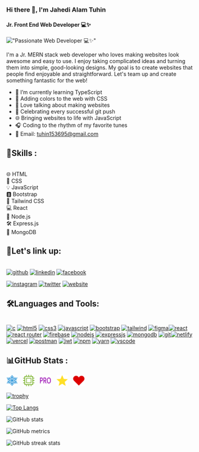 ### Hi there 👋, I'm Jahedi Alam Tuhin
#### Jr. Front End Web Developer 💻✨
!["Passionate Web Developer 💻✨"](https://i.ibb.co/fv2FXW9/C2.png)

I'm a Jr. MERN stack web developer who loves making websites look awesome and easy to use. I enjoy taking complicated ideas and turning them into simple, good-looking designs. My goal is to create websites that people find enjoyable and straightforward. Let's team up and create something fantastic for the web!

- 🌱 I’m currently learning TypeScript
- 🌈 Adding colors to the web with CSS
- 💬 Love talking about making websites
- 🎉 Celebrating every successful git push
- 🌐 Bringing websites to life with JavaScript
- 🎧 Coding to the rhythm of my favorite tunes
- 📧 Email: tuhin153695@gmail.com

<b><h2>🚀Skills :</h2></b>  
🌐 HTML </br>
🎨 CSS </br>
💡 JavaScript </br>
🅱️ Bootstrap </br>
🌈 Tailwind CSS </br>
💻 React </br>
🚀 Node.js </br>
🛠️ Express.js </br>
🍃 MongoDB

<b><h2>🔗Let's link up:</h2></b>   
[<img src='https://i.ibb.co/85Mwd2s/github.png' alt='github' height='30'>](https://github.com/tuhin360)  [<img src='https://i.ibb.co/WVZfmm9/logo-hero-removebg-preview.png' alt='linkedin' height='30'>](https://www.linkedin.com/in/jahedi-alam-tuhin-a90289261/)  [<img src='https://i.ibb.co/w6w3GZj/facebook.png' alt='facebook' height='30'>](https://www.facebook.com/jahediAlamTuhin) 

[<img src='https://i.ibb.co/j4YJkB4/instagram.png' alt='instagram' height='30'>](https://www.instagram.com/______tuhin________/)  [<img src='https://i.ibb.co/4ZhFG4f/twitter.png' alt='twitter' height='30' >](https://twitter.com/ja_tuhin)  [<img src='https://i.ibb.co/qrX62pc/portfolio2.png' alt='website' height='30'>](https://i.ibb.co/qrX62pc/portfolio2.png)  

<b><h2>🛠️Languages and Tools:</h2></b>  
[<img src='https://i.ibb.co/ggBdVMb/c-programming.jpg' alt='c' height='30'>](https://i.ibb.co/ggBdVMb/c-programming.jpg) [<img src='https://i.ibb.co/0JmGR6k/html5.png' alt='html5' height='30'>](https://i.ibb.co/0JmGR6k/html5.png)  [<img src='https://i.ibb.co/ZMfTYTZ/css3.png' alt='css3' height='30'>](https://i.ibb.co/ZMfTYTZ/css3.png)  [<img src='https://i.ibb.co/j3vtXWZ/javascript.png' alt='javascript' height='30'>](https://i.ibb.co/j3vtXWZ/javascript.png) [<img src='https://i.ibb.co/f9VdRMv/bootstrap.png' alt='bootstrap' height='30'>](https://i.ibb.co/f9VdRMv/bootstrap.png)  [<img src='https://i.ibb.co/2qGppp7/tailwind.png' alt='tailwind' height='30'>](https://i.ibb.co/2qGppp7/tailwind.png)  [<img src='https://i.ibb.co/jHR60gz/figma.png' alt='figma' height='30'>](https://i.ibb.co/jHR60gz/figma.png)[<img src='https://i.ibb.co/fM81ZnX/react.png' alt='react' height='30'>](https://i.ibb.co/fM81ZnX/react.png) [<img src='https://i.ibb.co/VHzWRLb/react-router.png' alt='react router' height='30'>](https://i.ibb.co/VHzWRLb/react-router.png) [<img src='https://i.ibb.co/vL3yPrq/firebase.png' alt='firebase' height='30'>](https://i.ibb.co/vL3yPrq/firebase.png) [<img src='https://i.ibb.co/k54FdWJ/nodejs.png' alt='nodejs' height='30'>](https://i.ibb.co/k54FdWJ/nodejs.png) [<img src='https://i.ibb.co/rbcPJqr/expressjs.png' alt='expressjs' height='30'>](https://i.ibb.co/rbcPJqr/expressjs.png) [<img src='https://i.ibb.co/0MhQwhm/mongodb.png' alt='mongodb' height='30'>](https://i.ibb.co/0MhQwhm/mongodb.png) [<img src='https://i.ibb.co/nmvnJ5V/git.png' alt='git' height='30'>](https://i.ibb.co/nmvnJ5V/git.png)[<img src='https://i.ibb.co/2jVsLZK/netlify.png' alt='netlify' height='30'>](https://i.ibb.co/2jVsLZK/netlify.png) [<img src='https://i.ibb.co/gFcFTHb/vercel.png' alt='vercel' height='30'>](https://i.ibb.co/gFcFTHb/vercel.png) [<img src='https://i.ibb.co/RP42sNw/postman.png' alt='postman' height='30'>](https://i.ibb.co/RP42sNw/postman.png) [<img src='https://i.ibb.co/W004snn/jwt.png' alt='jwt' height='30'>](https://i.ibb.co/W004snn/jwt.png) [<img src='https://i.ibb.co/fSGWQn3/npm.png' alt='npm' height='30'>](https://i.ibb.co/fSGWQn3/npm.png) [<img src='https://i.ibb.co/0c8yqsX/yarn.png' alt='yarn' height='30'>](https://i.ibb.co/0c8yqsX/yarn.png) [<img src='https://i.ibb.co/4PbXJq6/vscode.png' alt='vscode' height='30'>](https://i.ibb.co/4PbXJq6/vscode.png) 

<b><h2>📊GitHub Stats :</h2></b> 

<a href='https://archiveprogram.github.com/'><img src='https://raw.githubusercontent.com/acervenky/animated-github-badges/master/assets/acbadge.gif' width='30' height='30'></a> <a href='https://docs.github.com/en/developers'><img src='https://raw.githubusercontent.com/acervenky/animated-github-badges/master/assets/devbadge.gif' width='30' height='30'></a> <a href='https://github.com/pricing'><img src='https://raw.githubusercontent.com/acervenky/animated-github-badges/master/assets/pro.gif' width='30' height='30'></a> <a href='https://stars.github.com/'><img src='https://raw.githubusercontent.com/acervenky/animated-github-badges/master/assets/starbadge.gif' width='30' height='30'></a> <a href='https://docs.github.com/en/github/supporting-the-open-source-community-with-github-sponsors'><img src='https://raw.githubusercontent.com/acervenky/animated-github-badges/master/assets/sponsorbadge.gif' width='30' height='30'></a> 

[![trophy](https://github-profile-trophy.vercel.app/?username=tuhin360)](https://github.com/ryo-ma/github-profile-trophy)

[![Top Langs](https://github-readme-stats.vercel.app/api/top-langs/?username=tuhin360)](https://github.com/anuraghazra/github-readme-stats)

![GitHub stats](https://github-readme-stats.vercel.app/api?username=tuhin360&show_icons=true)  

![GitHub metrics](https://metrics.lecoq.io/tuhin360)  

![GitHub streak stats](https://streak-stats.demolab.com/?user=tuhin360)  

